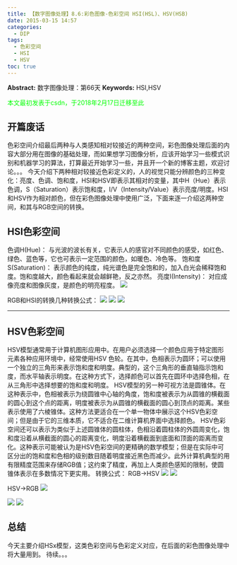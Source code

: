```yaml
---
title: 【数字图像处理】8.6:彩色图像-色彩空间 HSI(HSL)、HSV(HSB)
date: 2015-03-15 14:57
categories:
  - DIP
tags:
  - 色彩空间
  - HSI
  - HSV
toc: true
---
```

**Abstract:** 数字图像处理：第66天
**Keywords:** HSI,HSV
<!--more-->
<font color="00FF00">本文最初发表于csdn，于2018年2月17日迁移至此</font>
## 开篇废话
色彩空间介绍最后两种与人类感知相对较接近的两种空间，彩色图像处理后面的内容大部分用在图像的基础处理，而如果想学习图像分析，应该开始学习一些模式识别和机器学习的算法，打算最近开始学习一些，并且开一个新的博客主题，欢迎讨论。。。
今天介绍下两种相对较接近色彩定义的，人的视觉只能分辨颜色的三种变化：亮度、色调、饱和度，HSI和HSV即表示其相对的变量，其中H（Hue）表示色调，S（Saturation）表示饱和度，I/V（Intensity/Value）表示亮度/明度。HSI和HSV作为相对颜色，但在彩色图像处理中使用广泛，下面来逐一介绍这两种空间，和其与RGB空间的转换。
## HSI色彩空间
色调H(Hue)： 与光波的波长有关，它表示人的感官对不同颜色的感受，如红色、绿色、蓝色等，它也可表示一定范围的颜色，如暖色、冷色等。
饱和度S(Saturation)： 表示颜色的纯度，纯光谱色是完全饱和的，加入白光会稀释饱和度。饱和度越大，颜色看起来就会越鲜艳，反之亦然。
亮度I(Intensity)： 对应成像亮度和图像灰度，是颜色的明亮程度。
![](https://tony4ai-1251394096.cos.ap-hongkong.myqcloud.com/blog_images/DIP-8-6-彩色图像-色彩空间-HSI-HSL-HSV-HSB/20150315140859738.png)

RGB和HSI的转换几种转换公式：
![](https://tony4ai-1251394096.cos.ap-hongkong.myqcloud.com/blog_images/DIP-8-6-彩色图像-色彩空间-HSI-HSL-HSV-HSB/20150315143324202.png)
![](https://tony4ai-1251394096.cos.ap-hongkong.myqcloud.com/blog_images/DIP-8-6-彩色图像-色彩空间-HSI-HSL-HSV-HSB/20150315143409729.png)
![](https://tony4ai-1251394096.cos.ap-hongkong.myqcloud.com/blog_images/DIP-8-6-彩色图像-色彩空间-HSI-HSL-HSV-HSB/20150315143421850.png)


----------


## HSV色彩空间
HSV模型通常用于计算机图形应用中。在用户必须选择一个颜色应用于特定图形元素各种应用环境中，经常使用HSV 色轮。在其中，色相表示为圆环；可以使用一个独立的三角形来表示饱和度和明度。典型的，这个三角形的垂直轴指示饱和度，而水平轴表示明度。在这种方式下，选择颜色可以首先在圆环中选择色相，在从三角形中选择想要的饱和度和明度。
HSV模型的另一种可视方法是圆锥体。在这种表示中，色相被表示为绕圆锥中心轴的角度，饱和度被表示为从圆锥的横截面的圆心到这个点的距离，明度被表示为从圆锥的横截面的圆心到顶点的距离。某些表示使用了六棱锥体。这种方法更适合在一个单一物体中展示这个HSV色彩空间；但是由于它的三维本质，它不适合在二维计算机界面中选择颜色。
HSV色彩空间还可以表示为类似于上述圆锥体的圆柱体，色相沿着圆柱体的外圆周变化，饱和度沿着从横截面的圆心的距离变化，明度沿着横截面到底面和顶面的距离而变化。这种表示可能被认为是HSV色彩空间的更精确的数学模型；但是在实际中可区分出的饱和度和色相的级别数目随着明度接近黑色而减少。此外计算机典型的用有限精度范围来存储RGB值；这约束了精度，再加上人类颜色感知的限制，使圆锥体表示在多数情况下更实用。
转换公式：
RGB->HSV
![](https://tony4ai-1251394096.cos.ap-hongkong.myqcloud.com/blog_images/DIP-8-6-彩色图像-色彩空间-HSI-HSL-HSV-HSB/20150315145318868.png)
![](https://tony4ai-1251394096.cos.ap-hongkong.myqcloud.com/blog_images/DIP-8-6-彩色图像-色彩空间-HSI-HSL-HSV-HSB/20150315145332783.png)

HSV->RGB
![](https://tony4ai-1251394096.cos.ap-hongkong.myqcloud.com/blog_images/DIP-8-6-彩色图像-色彩空间-HSI-HSL-HSV-HSB/20150315145343757.png)

![](https://tony4ai-1251394096.cos.ap-hongkong.myqcloud.com/blog_images/DIP-8-6-彩色图像-色彩空间-HSI-HSL-HSV-HSB/20150315145428311.png)
![](https://tony4ai-1251394096.cos.ap-hongkong.myqcloud.com/blog_images/DIP-8-6-彩色图像-色彩空间-HSI-HSL-HSV-HSB/20150315145440229.png)
## 总结
今天主要介绍HSx模型，这类色彩空间与色彩定义对应，在后面的彩色图像处理中将大量用到。
待续。。。
